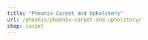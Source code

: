 ```yaml
---
title: "Phoenix Carpet and Upholstery"
url: /phoenix/phoenix-carpet-and-upholstery/
shop: carpet
---
```

